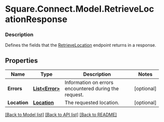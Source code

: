 # Square.Connect.Model.RetrieveLocationResponse

### Description

Defines the fields that the [RetrieveLocation](#endpoint-retrievelocation) endpoint returns in a response.

## Properties

Name | Type | Description | Notes
------------ | ------------- | ------------- | -------------
**Errors** | [**List&lt;Error&gt;**](Error.md) | Information on errors encountered during the request. | [optional] 
**Location** | [**Location**](Location.md) | The requested location. | [optional] 



[[Back to Model list]](../README.md#documentation-for-models) [[Back to API list]](../README.md#documentation-for-api-endpoints) [[Back to README]](../README.md)


